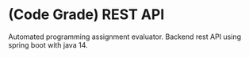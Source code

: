 # (Code Grade) REST API

Automated programming assignment evaluator.
Backend rest API using spring boot with java 14.